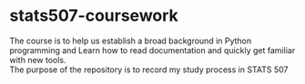 # stats507-coursework
The course is to help us establish a broad background in Python programming and Learn how to read documentation and quickly get familiar with new tools.\
The purpose of the repository is to record my study process in STATS 507
